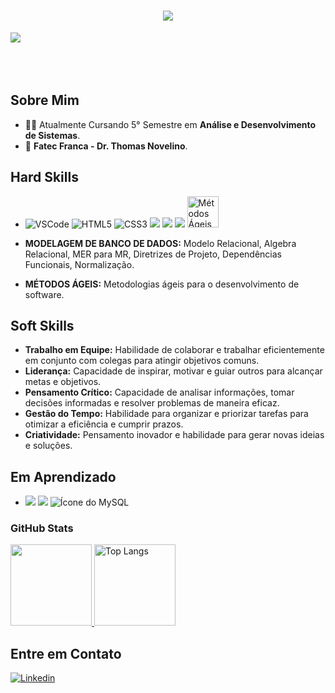 
<!-- **************************************************************** APRESENTAÇÃO **************************************************************** -->
<h1 align="center">
  <img src="https://readme-typing-svg.herokuapp.com/?font=Righteous&size=35&color=pink&center=true&vCenter=true&width=650&height=70&duration=4000&lines=Bem+vindo+ao+meu+perfil+👋...;+Welcome+to+my+profile👋..." />
</h1>
<img src="https://user-images.githubusercontent.com/73097560/115834477-dbab4500-a447-11eb-908a-139a6edaec5c.gif"><br><br><br><br>

## Sobre Mim

- 👨‍🎓 Atualmente Cursando 5° Semestre em **Análise e Desenvolvimento de Sistemas**.
- 🏫 **Fatec Franca - Dr. Thomas Novelino**.

## Hard Skills

- <img src="https://img.icons8.com/color/48/000000/visual-studio-code-2019.png" alt="VSCode"/> <img src="https://img.icons8.com/color/48/000000/html-5.png" alt="HTML5"/> <img src="https://img.icons8.com/color/48/000000/css3.png" alt="CSS3"/> <img src="https://img.icons8.com/color/48/000000/javascript.png"/> <img src="https://img.icons8.com/fluent/48/000000/github.png"/> <img src="https://img.icons8.com/color/48/000000/git.png"/> <img src="https://blog.cronapp.io/wp-content/uploads/2020/08/metodo-agile.jpg" alt="Métodos Ágeis" width="50"/>

- **MODELAGEM DE BANCO DE DADOS:** Modelo Relacional, Algebra Relacional, MER para MR, Diretrizes de Projeto, Dependências Funcionais, Normalização.
- **MÉTODOS ÁGEIS:** Metodologias ágeis para o desenvolvimento de software.

## Soft Skills

   - **Trabalho em Equipe:** Habilidade de colaborar e trabalhar eficientemente em conjunto com colegas para atingir objetivos comuns.
   - **Liderança:** Capacidade de inspirar, motivar e guiar outros para alcançar metas e objetivos.
   - **Pensamento Crítico:** Capacidade de analisar informações, tomar decisões informadas e resolver problemas de maneira eficaz.
   - **Gestão do Tempo:** Habilidade para organizar e priorizar tarefas para otimizar a eficiência e cumprir prazos.
   - **Criatividade:** Pensamento inovador e habilidade para gerar novas ideias e soluções.

## Em Aprendizado

- <img src="https://img.icons8.com/color/48/000000/java-coffee-cup-logo.png"/> <img src="https://img.icons8.com/office/48/000000/react.png"/> ![Ícone do MySQL](https://img.icons8.com/office/48/000000/mysql.png)

<h3 align="left">GitHub Stats</h3>

<div align="left">
	<a href="[https://github.com/DalilaBueno](https://github.com/DalilaBueno/DalilaBueno/blob/main/README.md)" target = "_blank">
		<img height="130em" src="https://github-readme-stats-git-masterrstaa-rickstaa.vercel.app/api?username=DalilaBueno&hide_title=true&show_icons=true&include_all_commits=false&count_private=true&line_height=25&hide=issues&bg_color=020114&title_color=7520FF&text_color=FFF&border_radius=3&border_color=181832&icon_color=7520FF&theme=jolly">
	</a>
	<img alt="Top Langs" height="130em" src="https://github-readme-stats-git-masterrstaa-rickstaa.vercel.app/api/top-langs/?username=DalilaBueno&line_height=10&card_width=290&layout=compact&hide_title=false&count_private=true&langs_count=4&show_icons=true&title_color=7520FF&hide=html,css&bg_color=020114&text_color=8B8B8B&border_radius=3&border_color=181832">
	<!-- <a href="https://git.io/streak-stats">
  		<img height="130em" src="https://streak-stats.demolab.com?user=DalilaBu&theme=buefy-dark&border_radius=3&date_format=M%20j%5B%2C%20Y%5D&background=020114&border=181832&ring=7520FF&stroke=181832&currStreakLabel=ED00F2&sideLabels=FCFCFC&currStreakNum=ED00F2&fire=ED00F2&sideNums=7520FF&dates=8B8B8B">
	</a> -->
</div>

<div align="center">

</div>

## Entre em Contato

[![Linkedin](https://img.shields.io/badge/Linkedin-0077B5?style=for-the-badge&logo=linkedin&logoColor=white)](https://www.linkedin.com/in/dalila-bueno-562ba726b)








